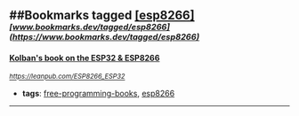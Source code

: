 ##Bookmarks tagged [[esp8266]](https://www.bookmarks.dev?q=[esp8266])
_<sup><sup>[www.bookmarks.dev/tagged/esp8266](https://www.bookmarks.dev/tagged/esp8266)</sup></sup>_
---
#### [Kolban's book on the ESP32 & ESP8266](https://leanpub.com/ESP8266_ESP32)
_<sup>https://leanpub.com/ESP8266_ESP32</sup>_

* **tags**: [free-programming-books](../tagged/free-programming-books.md), [esp8266](../tagged/esp8266.md)
---
